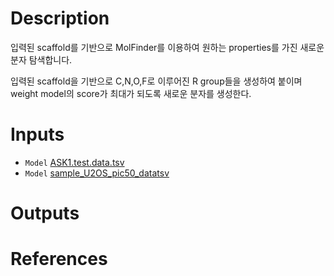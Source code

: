 # Description 
입력된 scaffold를 기반으로 MolFinder를 이용하여 원하는 properties를 가진 새로운 분자 탐색합니다.

입력된 scaffold을 기반으로 C,N,O,F로 이루어진 R group들을 생성하여 붙이며 weight model의 score가 최대가 되도록 새로운 분자를 생성한다.

# Inputs

* `Model` [ASK1.test.data.tsv](https://docs.ad3.io/media/apps/molfinder/examples/input/ASK1.test.data.tsv)
* `Model` [sample_U2OS_pic50_datatsv](https://docs.ad3.io/media/apps/molfinder/examples/input/sample_U2OS_pic50_data.tsv)

# Outputs

# References
